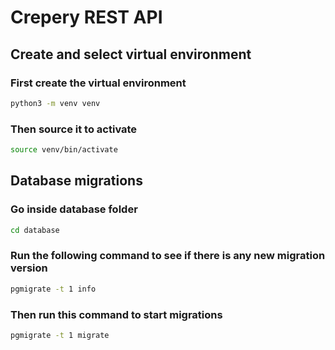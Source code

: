 # Crepery REST API

## Create and select virtual environment

### First create the virtual environment

```bash
python3 -m venv venv
```

### Then source it to activate

```bash
source venv/bin/activate
```

## Database migrations

### Go inside database folder

```bash
cd database
```

### Run the following command to see if there is any new migration version

```bash
pgmigrate -t 1 info
```

### Then run this command to start migrations

```bash
pgmigrate -t 1 migrate
```
